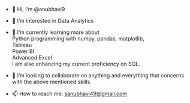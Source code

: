 - 👋 Hi, I’m @anubhavi9

- 👀 I’m interested in Data Analytics

- 🌱 I’m currently learning more about 
      <br>Python programming with numpy, pandas, matplotlib,
      <br>Tableau
      <br>Power BI
      <br>Advanced Excel
      <br>I am also enhancing my current proficiency on SQL.
      
- 💞️ I’m looking to collaborate on anything and everything that concerns with the above mentioned skills.

- 📫 How to reach me: sanubhavi49@gmail.com
